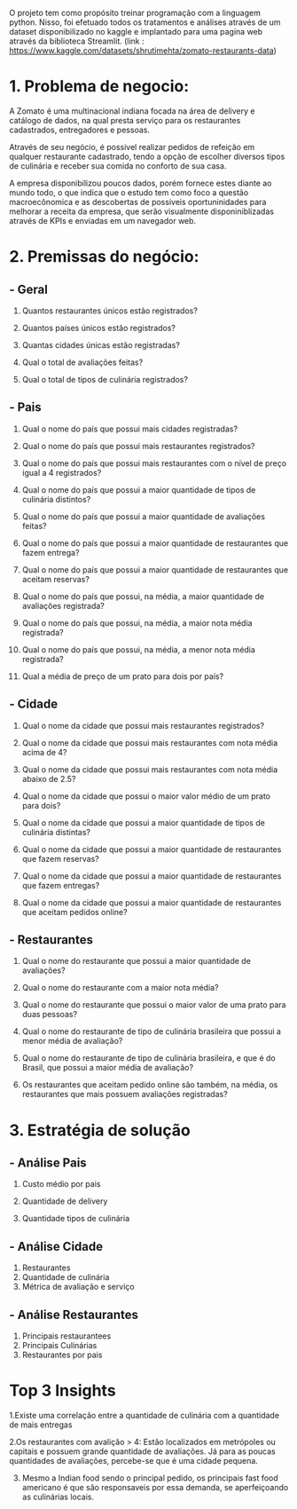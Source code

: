 O projeto tem como propósito treinar programação com a linguagem python. Nisso, foi efetuado todos os tratamentos e análises através de um dataset disponibilizado no kaggle e implantado para uma pagina web através da biblioteca Streamlit. (link : https://www.kaggle.com/datasets/shrutimehta/zomato-restaurants-data)

# 1. Problema de negocio: 

A Zomato é uma multinacional indiana focada na área de delivery e catálogo de dados, na qual presta serviço para os restaurantes cadastrados, entregadores e pessoas. 

Através de seu negócio, é possivel realizar pedidos de refeição em qualquer restaurante cadastrado, tendo a opção de escolher diversos tipos de culinária e receber sua comida no conforto de sua casa.

A empresa disponibilizou poucos dados, porém fornece estes diante ao mundo todo, o que indica que o estudo tem como foco a questão macroecônomica e as descobertas de possiveis oportuninidades para melhorar a receita da empresa, que serão visualmente disponiniblizadas através de KPIs e enviadas em um navegador web.

# 2. Premissas do negócio:
## -  Geral

1. Quantos restaurantes únicos estão registrados? 

2. Quantos países únicos estão registrados? 

3. Quantas cidades únicas estão registradas?

4. Qual o total de avaliações feitas? 

5. Qual o total de tipos de culinária registrados?

## - Pais

1. Qual o nome do país que possui mais cidades registradas? 

2. Qual o nome do país que possui mais restaurantes registrados?

3. Qual o nome do país que possui mais restaurantes com o nível de preço igual a 4 registrados? 

4. Qual o nome do país que possui a maior quantidade de tipos de culinária distintos? 

5. Qual o nome do país que possui a maior quantidade de avaliações feitas? 

6. Qual o nome do país que possui a maior quantidade de restaurantes que fazem entrega? 

7. Qual o nome do país que possui a maior quantidade de restaurantes que aceitam reservas? 

8. Qual o nome do país que possui, na média, a maior quantidade de avaliações registrada?

9. Qual o nome do país que possui, na média, a maior nota média registrada?  

10. Qual o nome do país que possui, na média, a menor nota média registrada?

11. Qual a média de preço de um prato para dois por país?



## - Cidade 
1. Qual o nome da cidade que possui mais restaurantes registrados? 

2. Qual o nome da cidade que possui mais restaurantes com nota média acima de 4? 

3. Qual o nome da cidade que possui mais restaurantes com nota média abaixo de 2.5?

4. Qual o nome da cidade que possui o maior valor médio de um prato para dois? 

5. Qual o nome da cidade que possui a maior quantidade de tipos de 
culinária distintas? 

6. Qual o nome da cidade que possui a maior quantidade de restaurantes que fazem reservas? 

7. Qual o nome da cidade que possui a maior quantidade de restaurantes que fazem entregas? 

8. Qual o nome da cidade que possui a maior quantidade de restaurantes que aceitam pedidos online?

## - Restaurantes
1. Qual o nome do restaurante que possui a maior quantidade de avaliações? 

2. Qual o nome do restaurante com a maior nota média? 

3. Qual o nome do restaurante que possui o maior valor de uma prato para duas pessoas? 

4. Qual o nome do restaurante de tipo de culinária brasileira que possui a menor média de avaliação?

5. Qual o nome do restaurante de tipo de culinária brasileira, e que é do Brasil, que possui a maior média de avaliação? 

6. Os restaurantes que aceitam pedido online são também, na média, os restaurantes que mais possuem avaliações registradas? 




# 3. Estratégia de solução 

## -  Análise Pais
1. Custo médio por pais
	
2. Quantidade de delivery
	
3. Quantidade tipos de culinária 

## - Análise Cidade
1. Restaurantes 
2. Quantidade de culinária 
3. Métrica de avaliação e serviço

## - Análise Restaurantes 
1. Principais restaurantees 
2. Principais Culinárias
3. Restaurantes por pais



# Top 3 Insights

1.Existe uma correlação entre a quantidade de culinária com a quantidade de mais entregas

2.Os restaurantes com avalição > 4: Estão localizados em metrópoles ou capitais e possuem grande quantidade de avaliações. Já para as poucas quantidades de avaliações, percebe-se que é uma cidade pequena.

3. Mesmo a Indian food sendo o principal pedido, os principais fast food americano é que são responsaveis por essa demanda, se aperfeiçoando as culinárias locais.


